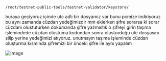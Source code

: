 



```
/root/testnet-public-tools/testnet-validator/keystore/
```
buraya geçiyoruz içinde utc adlı bir dosyamız var bunu pcmize indiriyoruz bu aynı zamanda cüzdan yedeğimizdir
mm eklerken şifre sorarsa ki sorar cüzdanı olustuturken dokumanda şifre yazmıstık o şifreyi girin
taşıma işlemindede cüzdan olustuma kodundan sonra olusturduğu utc dosyasını silip yerine yedeğimizi atıyoruz. 
unutmayın taşıma işleminde cüzdan oluşturma kısmında şifremizi bir önceki şifre ile aynı yapalım

![image](https://user-images.githubusercontent.com/91562185/206874268-5790d833-402a-417b-a752-619ddae8d959.png)

